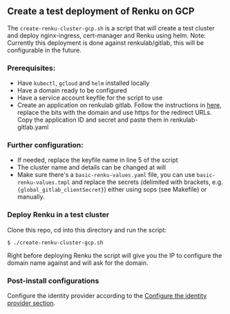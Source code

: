 ## Create a test deployment of Renku on GCP

The  `create-renku-cluster-gcp.sh` is a script that will create a test cluster and deploy nginx-ingress, cert-manager and Renku using helm.
Note: Currently this deployment is done against renkulab/gitlab, this will be configurable in the future.

### Prerequisites:

* Have `kubectl`, `gcloud` and `helm` installed locally
* Have a domain ready to be configured
* Have a service account keyfile for the script to use
* Create an application on renkulab gitlab. Follow the instructions in [here](https://renku.readthedocs.io/en/latest/developer/example-configurations/renkulab.html), replace the <your-minikube-ip> bits with the domain and use https for the redirect URLs. Copy the application ID and secret and paste them in renkulab-gitlab.yaml

### Further configuration:

* If needed, replace the keyfile name in line 5 of the script
* The cluster name and details can be changed at will
* Make sure there's a `basic-renku-values.yaml` file, you can use `basic-renku-values.tmpl` and replace the secrets (delimited with brackets, e.g. `{global_gitlab_clientSecret}`) either using sops (see Makefile) or manually.

### Deploy Renku in a test cluster

Clone this repo, cd into this directory and run the script:

```
$ ./create-renku-cluster-gcp.sh
```

Right before deploying Renku the script will give you the IP to configure the domain name against and will ask for the domain.

### Post-install configurations

Configure the identity provider according to the [Configure the identity provider section](https://renku.readthedocs.io/en/latest/developer/example-configurations/renkulab.html).
